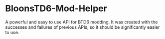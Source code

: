 # BloonsTD6-Mod-Helper
A powerful and easy to use API for BTD6 modding. It was created with the successes and failures of previous APIs, so it should be significantly easier to use.
